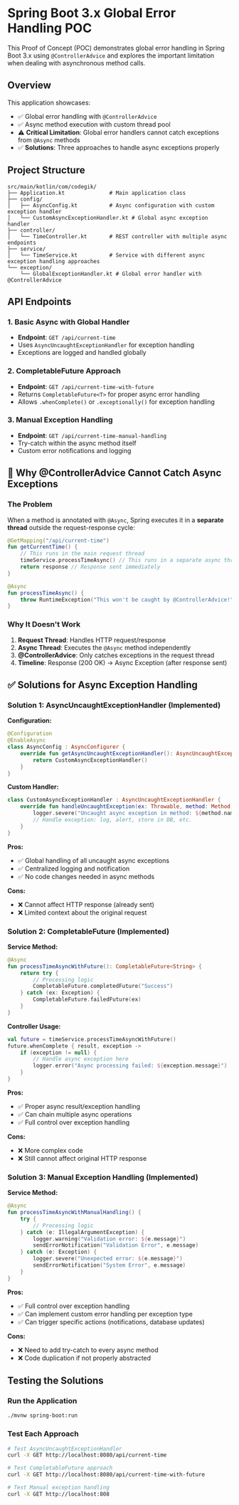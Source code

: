 # Spring Boot 3.x Global Error Handling POC

This Proof of Concept (POC) demonstrates global error handling in Spring Boot 3.x using `@ControllerAdvice` and explores the important limitation when dealing with asynchronous method calls.

## Overview

This application showcases:
- ✅ Global error handling with `@ControllerAdvice`
- ✅ Async method execution with custom thread pool
- ⚠️ **Critical Limitation**: Global error handlers cannot catch exceptions from `@Async` methods
- ✅ **Solutions**: Three approaches to handle async exceptions properly

## Project Structure

```
src/main/kotlin/com/codegik/
├── Application.kt              # Main application class
├── config/
│   ├── AsyncConfig.kt          # Async configuration with custom exception handler
│   └── CustomAsyncExceptionHandler.kt # Global async exception handler
├── controller/
│   └── TimeController.kt       # REST controller with multiple async endpoints
├── service/
│   └── TimeService.kt          # Service with different async exception handling approaches
└── exception/
    └── GlobalExceptionHandler.kt # Global error handler with @ControllerAdvice
```

## API Endpoints

### 1. Basic Async with Global Handler
- **Endpoint**: `GET /api/current-time`
- Uses `AsyncUncaughtExceptionHandler` for exception handling
- Exceptions are logged and handled globally

### 2. CompletableFuture Approach  
- **Endpoint**: `GET /api/current-time-with-future`
- Returns `CompletableFuture<T>` for proper async error handling
- Allows `.whenComplete()` or `.exceptionally()` for exception handling

### 3. Manual Exception Handling
- **Endpoint**: `GET /api/current-time-manual-handling`
- Try-catch within the async method itself
- Custom error notifications and logging

## 🚨 Why @ControllerAdvice Cannot Catch Async Exceptions

### The Problem
When a method is annotated with `@Async`, Spring executes it in a **separate thread** outside the request-response cycle:

```kotlin
@GetMapping("/api/current-time")
fun getCurrentTime() {
    // This runs in the main request thread
    timeService.processTimeAsync() // This runs in a separate async thread
    return response // Response sent immediately
}

@Async
fun processTimeAsync() {
    throw RuntimeException("This won't be caught by @ControllerAdvice!")
}
```

### Why It Doesn't Work
1. **Request Thread**: Handles HTTP request/response
2. **Async Thread**: Executes the `@Async` method independently  
3. **@ControllerAdvice**: Only catches exceptions in the request thread
4. **Timeline**: Response (200 OK) → Async Exception (after response sent)

## ✅ Solutions for Async Exception Handling

### Solution 1: AsyncUncaughtExceptionHandler (Implemented)

**Configuration:**
```kotlin
@Configuration
@EnableAsync
class AsyncConfig : AsyncConfigurer {
    override fun getAsyncUncaughtExceptionHandler(): AsyncUncaughtExceptionHandler {
        return CustomAsyncExceptionHandler()
    }
}
```

**Custom Handler:**
```kotlin
class CustomAsyncExceptionHandler : AsyncUncaughtExceptionHandler {
    override fun handleUncaughtException(ex: Throwable, method: Method, vararg params: Any?) {
        logger.severe("Uncaught async exception in method: ${method.name}")
        // Handle exception: log, alert, store in DB, etc.
    }
}
```

**Pros:**
- ✅ Global handling of all uncaught async exceptions
- ✅ Centralized logging and notification
- ✅ No code changes needed in async methods

**Cons:**
- ❌ Cannot affect HTTP response (already sent)
- ❌ Limited context about the original request

### Solution 2: CompletableFuture (Implemented)

**Service Method:**
```kotlin
@Async
fun processTimeAsyncWithFuture(): CompletableFuture<String> {
    return try {
        // Processing logic
        CompletableFuture.completedFuture("Success")
    } catch (ex: Exception) {
        CompletableFuture.failedFuture(ex)
    }
}
```

**Controller Usage:**
```kotlin
val future = timeService.processTimeAsyncWithFuture()
future.whenComplete { result, exception ->
    if (exception != null) {
        // Handle async exception here
        logger.error("Async processing failed: ${exception.message}")
    }
}
```

**Pros:**
- ✅ Proper async result/exception handling
- ✅ Can chain multiple async operations
- ✅ Full control over exception handling

**Cons:**
- ❌ More complex code
- ❌ Still cannot affect original HTTP response

### Solution 3: Manual Exception Handling (Implemented)

**Service Method:**
```kotlin
@Async
fun processTimeAsyncWithManualHandling() {
    try {
        // Processing logic
    } catch (e: IllegalArgumentException) {
        logger.warning("Validation error: ${e.message}")
        sendErrorNotification("Validation Error", e.message)
    } catch (e: Exception) {
        logger.severe("Unexpected error: ${e.message}")
        sendErrorNotification("System Error", e.message)
    }
}
```

**Pros:**
- ✅ Full control over exception handling
- ✅ Can implement custom error handling per exception type
- ✅ Can trigger specific actions (notifications, database updates)

**Cons:**
- ❌ Need to add try-catch to every async method
- ❌ Code duplication if not properly abstracted

## Testing the Solutions

### Run the Application
```bash
./mvnw spring-boot:run
```

### Test Each Approach
```bash
# Test AsyncUncaughtExceptionHandler
curl -X GET http://localhost:8080/api/current-time

# Test CompletableFuture approach
curl -X GET http://localhost:8080/api/current-time-with-future

# Test Manual exception handling
curl -X GET http://localhost:808
